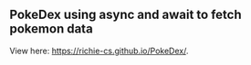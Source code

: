 ## PokeDex using async and await to fetch pokemon data

View here: https://richie-cs.github.io/PokeDex/.